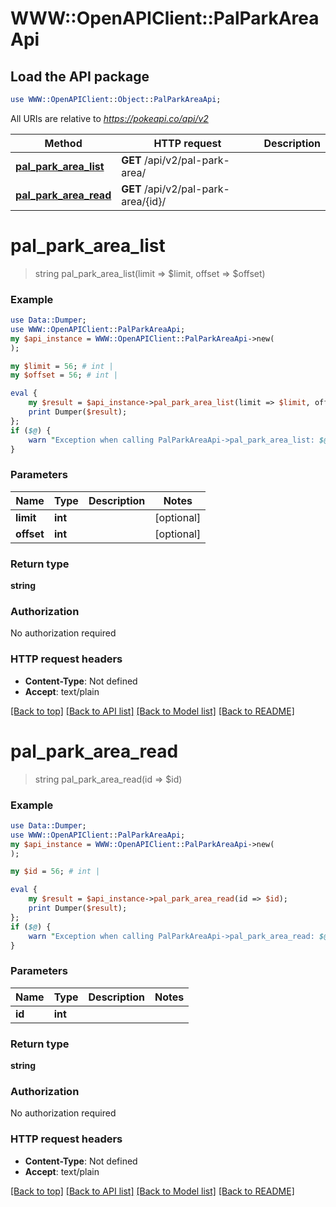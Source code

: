 # WWW::OpenAPIClient::PalParkAreaApi

## Load the API package
```perl
use WWW::OpenAPIClient::Object::PalParkAreaApi;
```

All URIs are relative to *https://pokeapi.co/api/v2*

Method | HTTP request | Description
------------- | ------------- | -------------
[**pal_park_area_list**](PalParkAreaApi.md#pal_park_area_list) | **GET** /api/v2/pal-park-area/ | 
[**pal_park_area_read**](PalParkAreaApi.md#pal_park_area_read) | **GET** /api/v2/pal-park-area/{id}/ | 


# **pal_park_area_list**
> string pal_park_area_list(limit => $limit, offset => $offset)



### Example
```perl
use Data::Dumper;
use WWW::OpenAPIClient::PalParkAreaApi;
my $api_instance = WWW::OpenAPIClient::PalParkAreaApi->new(
);

my $limit = 56; # int | 
my $offset = 56; # int | 

eval {
    my $result = $api_instance->pal_park_area_list(limit => $limit, offset => $offset);
    print Dumper($result);
};
if ($@) {
    warn "Exception when calling PalParkAreaApi->pal_park_area_list: $@\n";
}
```

### Parameters

Name | Type | Description  | Notes
------------- | ------------- | ------------- | -------------
 **limit** | **int**|  | [optional] 
 **offset** | **int**|  | [optional] 

### Return type

**string**

### Authorization

No authorization required

### HTTP request headers

 - **Content-Type**: Not defined
 - **Accept**: text/plain

[[Back to top]](#) [[Back to API list]](../README.md#documentation-for-api-endpoints) [[Back to Model list]](../README.md#documentation-for-models) [[Back to README]](../README.md)

# **pal_park_area_read**
> string pal_park_area_read(id => $id)



### Example
```perl
use Data::Dumper;
use WWW::OpenAPIClient::PalParkAreaApi;
my $api_instance = WWW::OpenAPIClient::PalParkAreaApi->new(
);

my $id = 56; # int | 

eval {
    my $result = $api_instance->pal_park_area_read(id => $id);
    print Dumper($result);
};
if ($@) {
    warn "Exception when calling PalParkAreaApi->pal_park_area_read: $@\n";
}
```

### Parameters

Name | Type | Description  | Notes
------------- | ------------- | ------------- | -------------
 **id** | **int**|  | 

### Return type

**string**

### Authorization

No authorization required

### HTTP request headers

 - **Content-Type**: Not defined
 - **Accept**: text/plain

[[Back to top]](#) [[Back to API list]](../README.md#documentation-for-api-endpoints) [[Back to Model list]](../README.md#documentation-for-models) [[Back to README]](../README.md)

